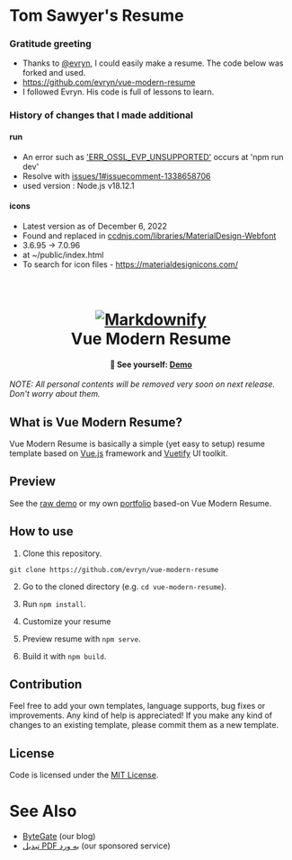 # Tom Sawyer's Resume

### Gratitude greeting
- Thanks to [@evryn](https://github.com/evryn), I could easily make a resume. The code below was forked and used.
- https://github.com/evryn/vue-modern-resume
- I followed Evryn. His code is full of lessons to learn.

### History of changes that I made additional

#### run
- An error such as ['ERR_OSSL_EVP_UNSUPPORTED'](https://github.com/resume-diginori/resume-diginori.github.io/issues/1) occurs at 'npm run dev'
- Resolve with [issues/1#issuecomment-1338658706](https://github.com/resume-diginori/resume-diginori.github.io/issues/1#issuecomment-1338658706)
- used version : Node.js v18.12.1

#### icons
- Latest version as of December 6, 2022
- Found and replaced in [ccdnjs.com/libraries/MaterialDesign-Webfont](https://cdnjs.com/libraries/MaterialDesign-Webfont)
- 3.6.95 -> 7.0.96
- at ~/public/index.html
- To search for icon files - https://materialdesignicons.com/

<h1 align="center">
  <br>
  <a target="_blank" href="https://evryn.github.io/vue-modern-resume/">
    <img src="src/assets/logo.png" alt="Markdownify">
  </a>
  <br>
  Vue Modern Resume
  <br>
</h1>

<h4 align="center">
  🚀 See yourself:
  <a href="https://evryn.github.io/vue-modern-resume/">
     Demo
  </a>
</h4>

*NOTE: All personal contents will be removed very soon on next release. Don't worry about them.*

## What is Vue Modern Resume?
Vue Modern Resume is basically a simple (yet easy to setup) resume template based on <a href="https://vuejs.org/">Vue.js</a> framework and <a href="https://vuetifyjs.com/">Vuetify</a> UI toolkit.

## Preview
See the [raw demo](https://evryn.github.io/vue-modern-resume/) or my own [portfolio](https://amirreza.in) based-on Vue Modern Resume.



## How to use

1. Clone this repository.
```
git clone https://github.com/evryn/vue-modern-resume
```

2. Go to the cloned directory (e.g. `cd vue-modern-resume`).

3. Run `npm install`.

4. Customize your resume

5. Preview resume with `npm serve`.

6. Build it with `npm build`.

## Contribution
Feel free to add your own templates, language supports, bug fixes or improvements. Any kind of help is appreciated! If you make any kind of changes to an existing template, please commit them as a new template.

## License
Code is licensed under the [MIT License](LICENSE).

# See Also
* [ByteGate](https://bytegate.ir/) (our blog)
* [تبدیل PDF به ورد](http://delix.ir/) (our sponsored service)
